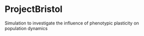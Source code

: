 # ProjectBristol
Simulation to investigate the influence of phenotypic plasticity on population dynamics
